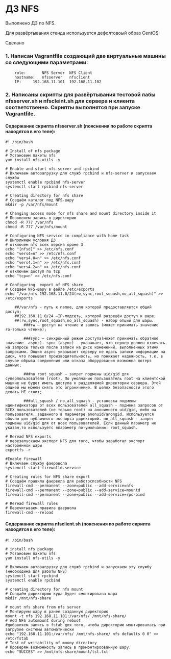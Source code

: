 # ДЗ NFS

Выполнено ДЗ по NFS.

Для развёртывания стенда используется дефолтовоый образ CentOS: 



Сделано

### 1. Напиcан Vagrantfile создающий две виртуальные машины со следующими параметрами:
		role:		NFS Server	NFS Client
		hostname:	nfsserver 	nfsclient
		IP:		192.168.11.101	192.168.11.102

### 2. Написаны скрипты для развёртывания тестовой лабы nfsserver.sh и nfscleint.sh для сервера и клиента соответственно. Скрипты выполнятся при запуске Vagrantfile.

#### Содержание скрипта nfsserver.sh (пояснения по работе скрипта находятся в его теле):
	
	#! /bin/bash
	
	# Install of nfs package
	# Установим пакеты nfs
	yum install nfs-utils -y

	# Enable and start nfs-server and rpcbind
	# Включаем автозагрузку для служб rpcbind и nfs-server и запускаем службы
	systemctl enable rpcbind nfs-server
	systemctl start rpcbind nfs-server

	# Creating directory for nfs share
	# Создаём каталог под NFS-шару
	mkdir -p /var/nfs/mount

	# Changing access mode for nfs share and mount directory inside it
	# Позволяем запись в директорию
	chmod -R 777 /var/nfs
	chmod -R 777 /var/nfs/mount

	# Configuring NFS service in compliance with home task
	# Выполняем условия ДЗ
	# отключем nfs всех версий кроме 3
	echo "[nfsd]" >> /etc/nfs.conf
	echo "vers4=n" >> /etc/nfs.conf
	echo "vers4.0=n" >> /etc/nfs.conf
	echo "vers4.1=n" >> /etc/nfs.conf
	echo "vers4.2=n" >> /etc/nfs.conf
	# отключем доступ по tcp
	echo "tcp=n" >> /etc/nfs.conf

	# Configuring  export of NFS share
	# Создаём NFS-шару в файле /etc/exports
	echo "/var/nfs 192.168.11.0/24(rw,sync,root_squash,no_all_squash)" >> /etc/exports

		##/var/nfs - путь к папке, для которой предоставляется общий доступ;
		##192.168.11.0/24 –IP-подсеть, которой разрешён доступ к шаре;
		##(rw,sync,root_squash,no_all_squash) - набор опций для шары.
			###rw – доступ на чтение и запись (может принимать значение ro-только чтение);

			###sync – синхронный режим доступа(может принимать обратное значение- async). sync (async) - указывает, что сервер должен отвечать на запросы только после записи на диск изменений, выполненных этими запросами. Опция async указывает серверу не ждать записи информации на диск, что повышает производительность, но понижает надежность, т.к. в случае обрыва соединения или отказа оборудования возможна потеря данных;

			###no_root_squash – запрет подмены uid/gid для суперпользователя (root). По умолчанию пользователь root на клиентской машине не будет иметь доступа к разделяемой директории сервера. Этой опцией мы можем снять это ограничение. В целях безопасности этого делать НЕ стоит;

			###all_squash / no_all_squash - установка подмены идентификатора от всех пользователей all_squash - подмена запросов от ВСЕХ пользователей (не только root) на анонимного uid/gid, либо на пользователя, заданного в параметре anonuid/anongid. Используется обычно для публичного экспорта директорий. no_all_squash - запрет подмены uid/gid для от всех пользователей. Если данный параметр не указан,то используетс япараметр по-умолчанию: root_squash.

	# Reread NFS exports 
	# перезапускаем экспорт NFS для того, чтобы заработал экспорт настроенной шары
	exportfs -r

	#Enable firewall
	# Включаем службу фаеровола
	systemctl start firewalld.service

	# Creating rules for NFS share export
	# Создаём правила фаервола для работоспсобности NFS
	firewall-cmd --permanent --zone=public --add-service=nfs
	firewall-cmd --permanent --zone=public --add-service=mountd
	firewall-cmd --permanent --zone=public --add-service=rpc-bind

	# Reread firewall rules
	# Перечитываем правила фаервола
	firewall-cmd --reload
	
#### Содержание скрипта nfsclient.sh (пояснения по работе скрипта находятся в его теле):

	#! /bin/bash
	
	# install nfs package
	# Установим пакеты nfs
	yum install nfs-utils -y
	
	# Включаем автозагрузку для служб rpcbind и запускаем эту службу (необходима для работы NFS)
	systemctl start rpcbind
	systemctl enable rpcbind
	
	# creating directory for nfs mount
	# Создаём директорию куда будет смонтирована шара
	mkdir /mnt/nfs-share
	
	# mount nfs share from nfs server
	# Монтируем шару в ранее созданную директорию
	mount -t nfs 192.168.11.101:/var/nfs/ /mnt/nfs-share/
	# Add NFS automount during reboot
	#добавляем запись в fstab для того, чтобы директорию монтировалась при загрузке системы автоматически
	echo "192.168.11.101:/var/nfs/ /mnt/nfs-share/ nfs defaults 0 0" >> /etc/fstab
	# Test of writability of mouny directory
	# Проверям возможность запись в примонтироованную шару.
	echo "SUCCES" >> /mnt/nfs-share/mount/tst.txt
